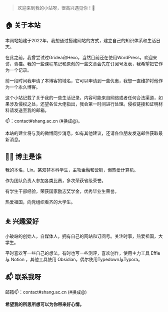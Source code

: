 > 欢迎来到我的小站呀，很高兴遇见你！🤝

## 🏠 关于本站

本网站始建于2022年，我想通过搭建网站的方式，建立自己的知识体系和生活日志。

在此之前，我曾尝试过Gridea和Hexo，当然目前还在使用WordPress，欢迎来访，青猫。我的一些课程笔记和原创的一些文章会先在订阅号发表，我希望把它作为一个记录。

前一段时间我申请了本博客的域名，它可以申请到一些优惠，我想一直维护将他作为一个永久博客。

这个小站记载了关于我的一些生活记录，内容可能来自网络或者任何合法渠道，如果涉及侵权之处，还望各位大佬指出，我会第一时间进行处理。侵权链接和证明材料请发送至我的邮箱。

📫：contact#shang.ac.cn (#换成@)。

本站的建立将与我的微博同步消息，如有其他建议，还请各位朋友发送邮件获取最新消息。

## 👨‍💻 博主是谁

我的本名，Lin。某双非本科学生，主攻金融和营销，但热爱计算机。

作为团队负责人参加各类比赛，多次荣获省级荣誉。

有学生干部经验，荣获国家励志奖学金，优秀毕业生荣誉。

热爱祖国，向党组织看齐的大学生。

## ⛹ 兴趣爱好

小破站的创始人，自媒体人，拥有自己的网站和订阅号。关注时事，热爱祖国，大学生。

平时喜欢写一些自己的想法，有时也写一些测评，喜欢创作，使用主力工具 Effie 与 Notion ，其他工具使用 Obsidian，偶尔使用Typedown与Typora。

## 📬 联系我呀

邮箱📫：contact#shang.ac.cn (#换成@)

**希望我的所思所想可以为你带来好心情。**

<!---
xiaoshang2001/xiaoshang2001 is a ✨ special ✨ repository because its `README.md` (this file) appears on your GitHub profile.
You can click the Preview link to take a look at your changes.
--->
